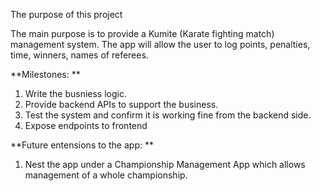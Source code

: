 The purpose of this project

The main purpose is to provide a Kumite (Karate fighting match) management system. 
The app will allow the user to log points, penalties, time, winners, names of referees. 

**Milestones: **
1. Write the busniess logic.
2. Provide backend APIs to support the business.
3. Test the system and confirm it is working fine from the backend side.
4. Expose endpoints to frontend

**Future entensions to the app: **
1. Nest the app under a Championship Management App which allows management of a whole championship.
